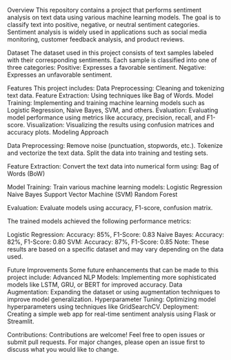 Overview
This repository contains a project that performs sentiment analysis on text data using various machine learning models. The goal is to classify text into positive, negative, or neutral sentiment categories. Sentiment analysis is widely used in applications such as social media monitoring, customer feedback analysis, and product reviews.

Dataset
The dataset used in this project consists of text samples labeled with their corresponding sentiments. Each sample is classified into one of three categories:
Positive: Expresses a favorable sentiment.
Negative: Expresses an unfavorable sentiment.

Features
This project includes:
Data Preprocessing: Cleaning and tokenizing text data.
Feature Extraction: Using techniques like Bag of Words.
Model Training: Implementing and training machine learning models such as Logistic Regression, Naive Bayes, SVM, and others.
Evaluation: Evaluating model performance using metrics like accuracy, precision, recall, and F1-score.
Visualization: Visualizing the results using confusion matrices and accuracy plots.
Modeling Approach

Data Preprocessing:
Remove noise (punctuation, stopwords, etc.).
Tokenize and vectorize the text data.
Split the data into training and testing sets.

Feature Extraction:
Convert the text data into numerical form using:
Bag of Words (BoW)


Model Training:
Train various machine learning models:
Logistic Regression
Naive Bayes
Support Vector Machine (SVM)
Random Forest

Evaluation: Evaluate models using accuracy, F1-score, confusion matrix.

The trained models achieved the following performance metrics:

Logistic Regression: Accuracy: 85%, F1-Score: 0.83
Naive Bayes: Accuracy: 82%, F1-Score: 0.80
SVM: Accuracy: 87%, F1-Score: 0.85
Note: These results are based on a specific dataset and may vary depending on the data used.

Future Improvements
Some future enhancements that can be made to this project include:
Advanced NLP Models: Implementing more sophisticated models like LSTM, GRU, or BERT for improved accuracy.
Data Augmentation: Expanding the dataset or using augmentation techniques to improve model generalization.
Hyperparameter Tuning: Optimizing model hyperparameters using techniques like GridSearchCV.
Deployment: Creating a simple web app for real-time sentiment analysis using Flask or Streamlit.

Contributions:
Contributions are welcome! Feel free to open issues or submit pull requests. For major changes, please open an issue first to discuss what you would like to change.
